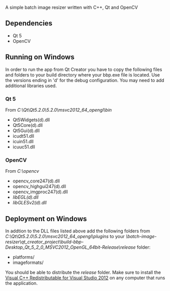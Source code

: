 A simple batch image resizer written with C++, Qt and OpenCV

## Dependencies

* Qt 5
* OpenCV

## Running on Windows

In order to run the app from Qt Creator you have to copy the following files and folders to your build directory where your bbp.exe file is located. Use the versions ending in 'd' for the debug configuration. You may need to add additional libraries used. 

### Qt 5 

From *C:\Qt\Qt5.2.0\5.2.0\msvc2012_64_opengl\bin*

* Qt5Widgets(d).dll
* Qt5Core(d).dll
* Qt5Gui(d).dll
* icudt51.dll
* icuin51.dll
* icuuc51.dll

### OpenCV 

From *C:\opencv*

* opencv_core247(d).dll
* opencv_highgui247(d).dll
* opencv_imgproc247(d).dll
* *libEGL(d).dll*
* *libGLESv2(d).dll*


## Deployment on Windows

In addtion to the DLL files listed above add the following folders from *C:\Qt\Qt5.2.0\5.2.0\msvc2012_64_opengl\plugins* to your *\batch-image-resizer\qt_creator_project\build-bbp-Desktop_Qt_5_2_0_MSVC2012_OpenGL_64bit-Release\release* folder:

* platforms/
* imageformats/

You should be able to distribute the *release* folder. Make sure to install the [Visual C++ Redistributable for Visual Studio 2012](http://www.microsoft.com/en-us/download/confirmation.aspx?id=30679) on any computer that runs the application.
